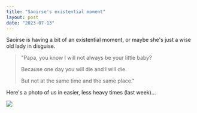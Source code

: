 ```yaml
---
title: "Saoirse's existential moment"
layout: post
date: "2023-07-13"
---
```


Saoirse is having a bit of an existential moment, or maybe she's just a wise old lady in disguise.

> "Papa, you know I will not always be your little baby?
> 
> Because one day you will die and I will die.
> 
> But not at the same time and the same place."

Here's a photo of us in easier, less heavy times (last week)...

![](/assets/images/2023/64c1fce118be4e00.jpg)
